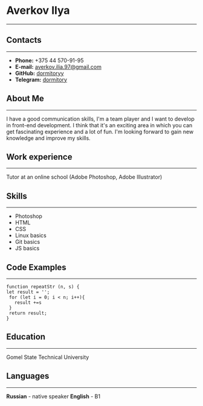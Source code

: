 # Averkov Ilya
---
## Contacts
---
* __Phone:__ +375 44 570-91-95
* __E-mail:__ averkov.ilia.97@gmail.com
* __GitHub:__ [dormitoryy](https://github.com/dormitoryy)
* __Telegram:__ [dormitory](https://telegram.me/hypiz)

## About Me
---
I have a good communication skills, I'm a team player and I want to develop in front-end development. I think that it's an exciting area in which you can get fascinating experience and a lot of fun. 
I'm looking forward to gain new knowledge and improve my skills.
 
## Work experience
---
Tutor at an online school (Adobe Photoshop, Adobe Illustrator)

## Skills
---
* Photoshop
* HTML
* CSS 
* Linux basics 
* Git basics 
* JS basics 

## Code Examples
---
 ```
 function repeatStr (n, s) {
let result = '';  
  for (let i = 0; i < n; i++){
    result +=s
  }
  return result;
}
 ```
 
## Education
---
Gomel State Technical University

## Languages
---
__Russian__ - native speaker
__English__ - B1